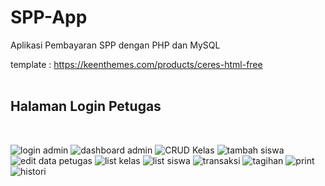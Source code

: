 # SPP-App
Aplikasi Pembayaran SPP dengan PHP dan MySQL

template : https://keenthemes.com/products/ceres-html-free 
<br><br>

<h2>Halaman Login Petugas</h2><br>

![login admin](https://user-images.githubusercontent.com/65702027/150962356-fcd19fa6-ad12-43d9-8f9c-fdd96fec0f7f.PNG)
![dashboard admin](https://user-images.githubusercontent.com/65702027/150962660-afc6f269-48ec-4114-aeab-363a46fded36.PNG)
![CRUD Kelas](https://user-images.githubusercontent.com/65702027/150962688-c41b5de0-503d-47e5-8a6e-93374a8b6de6.PNG)
![tambah siswa](https://user-images.githubusercontent.com/65702027/150962702-09ccf943-e11d-4016-b08f-dd12664bcbee.PNG)
![edit data petugas](https://user-images.githubusercontent.com/65702027/150962720-a0cc8fac-d17a-4ed8-bc2d-92a7aa8a2e19.PNG)
![list kelas](https://user-images.githubusercontent.com/65702027/150962747-835391c7-cb4e-43aa-b7b1-95ce04868a02.PNG)
![list siswa](https://user-images.githubusercontent.com/65702027/150962781-1f57ade1-df94-4750-b066-7958a6e75ed6.PNG)
![transaksi](https://user-images.githubusercontent.com/65702027/150962795-e061a9a3-2cad-423b-ad76-36dc3fdf4462.PNG)
![tagihan](https://user-images.githubusercontent.com/65702027/150962813-70d0d9a7-93be-49da-8820-9b8144c98e14.PNG)
![print](https://user-images.githubusercontent.com/65702027/150962821-c629a15f-1a27-4286-858e-3b2e03122314.PNG)
![histori](https://user-images.githubusercontent.com/65702027/150962834-34abb6cd-a721-4e52-8c3c-400d20d79cde.PNG)

